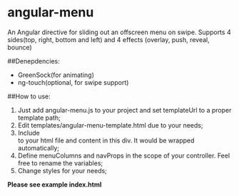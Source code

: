 angular-menu
=====================

An Angular directive for sliding out an offscreen menu on swipe.
Supports 4 sides(top, right, bottom and left) and 4 effects (overlay, push, reveal, bounce)

##Denepdencies:

 - GreenSock(for animating)
 - ng-touch(optional, for swipe support)

##How to use:

  1. Just add angular-menu.js to your project and set templateUrl to a proper template path;
  2. Edit templates/angular-menu-template.html due to your needs;
  3. Include <div my-aside menu-items="menuColumns" effect-type="push" properties="navProps"> to your html file and content in this div. It would be wrapped automatically;
  4. Define menuColumns and navProps in the scope of your controller. Feel free to rename the variables;
  5. Change styles for your needs;

**Please see example index.html**
